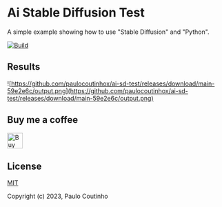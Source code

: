 # Ai Stable Diffusion Test

A simple example showing how to use "Stable Diffusion" and "Python".

[![Build](https://github.com/paulocoutinhox/ai-sd-test/actions/workflows/build.yml/badge.svg)](https://github.com/paulocoutinhox/ai-sd-test/actions/workflows/build.yml)

## Results

![https://github.com/paulocoutinhox/ai-sd-test/releases/download/main-59e2e6c/output.png](https://github.com/paulocoutinhox/ai-sd-test/releases/download/main-59e2e6c/output.png)

## Buy me a coffee

<a href='https://ko-fi.com/paulocoutinho' target='_blank'><img height='36' style='border:0px;height:36px;' src='https://az743702.vo.msecnd.net/cdn/kofi1.png?v=2' border='0' alt='Buy Me a Coffee at ko-fi.com' /></a>

## License

[MIT](http://opensource.org/licenses/MIT)

Copyright (c) 2023, Paulo Coutinho
